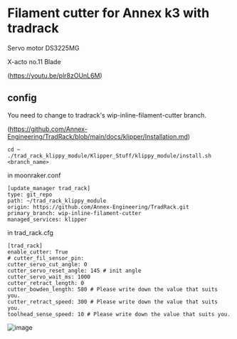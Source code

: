 # Filament cutter for Annex k3 with tradrack

Servo motor DS3225MG 

X-acto no.11 Blade

(https://youtu.be/plr8zOUnL6M)

## config

You need to change to tradrack's wip-inline-filament-cutter branch. 

(https://github.com/Annex-Engineering/TradRack/blob/main/docs/klipper/Installation.md)

```
cd ~
./trad_rack_klippy_module/Klipper_Stuff/klippy_module/install.sh <branch_name>
```

in moonraker.conf

```
[update_manager trad_rack]
type: git_repo
path: ~/trad_rack_klippy_module
origin: https://github.com/Annex-Engineering/TradRack.git
primary_branch: wip-inline-filament-cutter
managed_services: klipper
```
in trad_rack.cfg

```
[trad_rack]
enable_cutter: True
# cutter_fil_sensor_pin: 
cutter_servo_cut_angle: 0
cutter_servo_reset_angle: 145 # init angle
cutter_servo_wait_ms: 1000
cutter_retract_length: 0
cutter_bowden_length: 580 # Please write down the value that suits you.
cutter_retract_speed: 300 # Please write down the value that suits you.
toolhead_sense_speed: 10 # Please write down the value that suits you.
```

![image](https://github.com/v6cl/MyDIYthings/assets/16078263/e37e5de8-b3ff-425e-88ad-d752ddb898a9)
